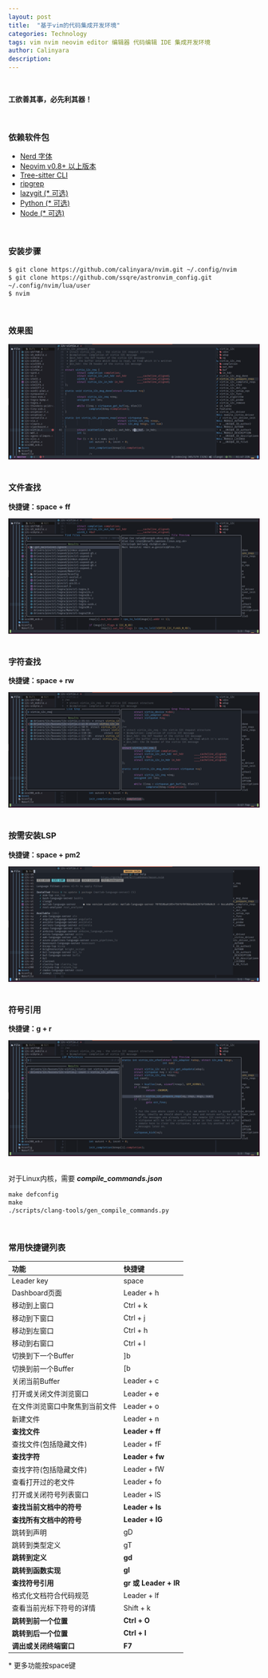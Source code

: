 ```yaml
---
layout: post
title:  "基于vim的代码集成开发环境"
categories: Technology
tags: vim nvim neovim editor 编辑器 代码编辑 IDE 集成开发环境
author: Calinyara
description:
---
```


<br>

**工欲善其事，必先利其器！**

<br>

### 依赖软件包

- [Nerd 字体](https://www.nerdfonts.com/font-downloads)
- [Neovim v0.8+ 以上版本](https://github.com/neovim/neovim/releases/tag/stable)
- [Tree-sitter CLI](https://github.com/tree-sitter/tree-sitter/blob/master/cli/README.md)
- [ripgrep](https://github.com/BurntSushi/ripgrep)
- [lazygit (* 可选)](https://github.com/jesseduffield/lazygit)
- [Python (* 可选)](https://www.python.org/)
- [Node (* 可选)](https://nodejs.org/en/)

<br>

### 安装步骤

```shell
$ git clone https://github.com/calinyara/nvim.git ~/.config/nvim
$ git clone https://github.com/ssqre/astronvim_config.git ~/.config/nvim/lua/user
$ nvim
```

<br>

### **效果图**

<div align="center"><img src="/assets/images/20230629-nvim/0.png"/></div>

<br>

### **文件查找**

**快捷键：space + ff**

<div align="center"><img src="/assets/images/20230629-nvim/1.png"/></div>

<br>

### **字符查找**

**快捷键：space + rw**

<div align="center"><img src="/assets/images/20230629-nvim/2.png"/></div>

<br>

### **按需安装LSP**

**快捷键：space + pm2**

<div align="center"><img src="/assets/images/20230629-nvim/4.png"/></div>

<br>

### **符号引用**

**快捷键：g + r**

<div align="center"><img src="/assets/images/20230629-nvim/3.png"/></div>

<br>

对于Linux内核，需要 ***compile_commands.json***

```shell
make defconfig
make
./scripts/clang-tools/gen_compile_commands.py
```



<br>

### **常用快捷键列表**

| 功能                           | 快捷键                |
| :----------------------------- | :-------------------- |
| Leader key                     | space                 |
| Dashboard页面                  | Leader + h            |
| 移动到上窗口                   | Ctrl + k              |
| 移动到下窗口                   | Ctrl + j              |
| 移动到左窗口                   | Ctrl + h              |
| 移动到右窗口                   | Ctrl + l              |
| 切换到下一个Buffer             | ]b                    |
| 切换到前一个Buffer             | [b                    |
| 关闭当前Buffer                 | Leader + c            |
| 打开或关闭文件浏览窗口         | Leader + e            |
| 在文件浏览窗口中聚焦到当前文件 | Leader + o            |
| 新建文件                       | Leader + n            |
| **查找文件**                   | **Leader + ff**       |
| 查找文件(包括隐藏文件)         | Leader + fF           |
| **查找字符**                   | **Leader + fw**       |
| 查找字符(包括隐藏文件)         | Leader + fW           |
| 查看打开过的老文件             | Leader + fo           |
| 打开或关闭符号列表窗口         | Leader + lS           |
| **查找当前文档中的符号**       | **Leader + ls**       |
| **查找所有文档中的符号**       | **Leader + lG**       |
| 跳转到声明                     | gD                    |
| 跳转到类型定义                 | gT                    |
| **跳转到定义**                 | **gd**                |
| **跳转到函数实现**             | **gI**                |
| **查找符号引用**               | **gr 或 Leader + lR** |
| 格式化文档符合代码规范         | Leader + lf           |
| 查看当前光标下符号的详情       | Shift + k             |
| **跳转到前一个位置**           | **Ctrl + O**          |
| **跳转到后一个位置**           | **Ctrl + I**          |
| **调出或关闭终端窗口**         | **F7**                |

\* 更多功能按space键

<br>

<!-- Global site tag (gtag.js) - Google Analytics -->

<script async src="https://www.googletagmanager.com/gtag/js?id=UA-66555622-4"></script>
<script>
  window.dataLayer = window.dataLayer || [];
  function gtag(){dataLayer.push(arguments);}
  gtag('js', new Date());
  gtag('config', 'UA-66555622-4');
</script>
<br>

<!-- Google tag (gtag.js) -->

<script async src="https://www.googletagmanager.com/gtag/js?id=G-27WH7FZ7KT"></script>
<script>
  window.dataLayer = window.dataLayer || [];
  function gtag(){dataLayer.push(arguments);}
  gtag('js', new Date());
  gtag('config', 'G-27WH7FZ7KT');
</script>
